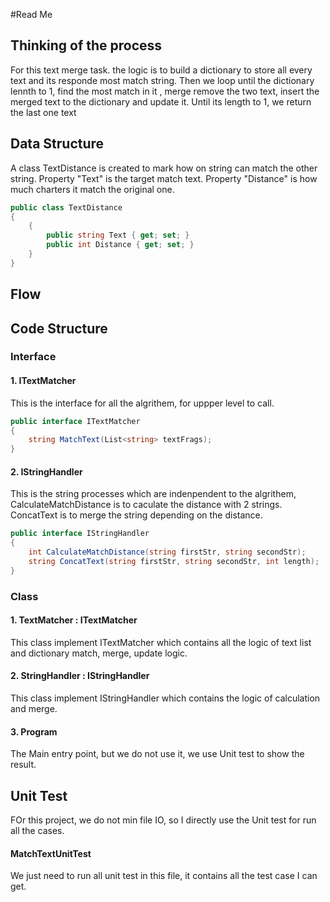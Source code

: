 #Read Me
## Thinking of the process

For this text merge task. the logic is to build a dictionary to store all every text and its responde most match string. Then we loop until the dictionary lennth to 1, find the most match in it , merge remove the two text, insert the merged text to the dictionary and update it. Until its length to 1, we return the last one text  
## Data Structure
A class TextDistance is created to mark how on string can match the other string. Property "Text" is the target match text. Property "Distance" is how much charters it match the original one. 
``` C#
public class TextDistance
{
    {        
        public string Text { get; set; }
        public int Distance { get; set; }
    }
}
``` 

## Flow 

## Code Structure

### Interface
#### 1. ITextMatcher
This is the interface for all the algrithem, for uppper level to call.
``` C#
public interface ITextMatcher
{
    string MatchText(List<string> textFrags);
}
```
#### 2. IStringHandler
This is the string processes which are indenpendent to the algrithem, CalculateMatchDistance is to caculate the distance with 2 strings. ConcatText is to merge the string depending on the distance.
``` C#
public interface IStringHandler
{
    int CalculateMatchDistance(string firstStr, string secondStr);
    string ConcatText(string firstStr, string secondStr, int length);
}
```
### Class
#### 1. TextMatcher : ITextMatcher
This class implement ITextMatcher which contains all the logic of text list and dictionary match, merge, update logic.
#### 2. StringHandler : IStringHandler
This class implement IStringHandler which contains the logic of calculation and merge.

#### 3. Program
The Main entry point, but we do not use it, we use Unit test to show the result.

## Unit Test
FOr this project, we do not min file IO, so I directly use the Unit test for run all the cases.
#### MatchTextUnitTest
We just need to run all unit test in this file, it contains all the test case I can get.
